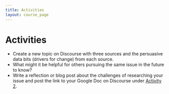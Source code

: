```yaml
---
title: Activities
layout: course_page
---
```

# Activities

- Create a new topic on Discourse with three sources and the persuasive data bits (drivers for change) from each source. 
- What might it be helpful for others pursuing the same issue in the future to know?
- Write a reflection or blog post about the challenges of researching your issue and post the link to your Google Doc on Discourse under [Activity 2](http://discourse.p2pu.org/t/activity-2-research-your-issue/229).

